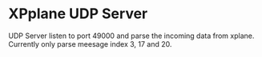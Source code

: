 # XPplane UDP Server

UDP Server listen to port 49000 and parse the incoming data from xplane. Currently only parse meesage index 3, 17 and 20.